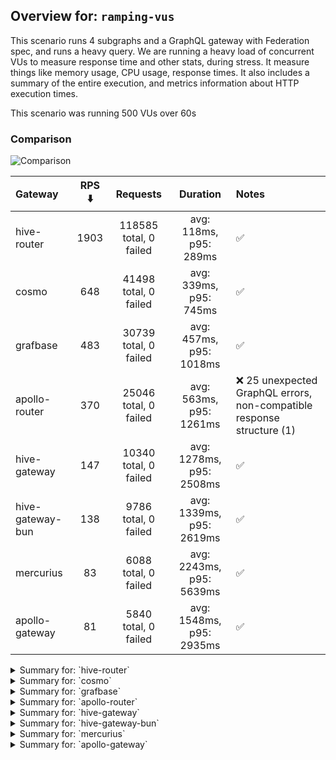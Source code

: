 ## Overview for: `ramping-vus`


This scenario runs 4 subgraphs and a GraphQL gateway with Federation spec, and runs a heavy query. We are running a heavy load of concurrent VUs to measure response time and other stats, during stress. It measure things like memory usage, CPU usage, response times. It also includes a summary of the entire execution, and metrics information about HTTP execution times.


This scenario was running 500 VUs over 60s


### Comparison


<img src="https://imagedelivery.net/KYe9TScr4TldYHA48pczVg/d3a0457e-9a7b-4344-e8f6-8aec97c5ea00/public" alt="Comparison" />


| Gateway          | RPS ⬇️ |        Requests        |         Duration         | Notes                                                                 |
| :--------------- | :----: | :--------------------: | :----------------------: | :-------------------------------------------------------------------- |
| hive-router      |  1903  | 118585 total, 0 failed |  avg: 118ms, p95: 289ms  | ✅                                                                     |
| cosmo            |  648   | 41498 total, 0 failed  |  avg: 339ms, p95: 745ms  | ✅                                                                     |
| grafbase         |  483   | 30739 total, 0 failed  | avg: 457ms, p95: 1018ms  | ✅                                                                     |
| apollo-router    |  370   | 25046 total, 0 failed  | avg: 563ms, p95: 1261ms  | ❌ 25 unexpected GraphQL errors, non-compatible response structure (1) |
| hive-gateway     |  147   | 10340 total, 0 failed  | avg: 1278ms, p95: 2508ms | ✅                                                                     |
| hive-gateway-bun |  138   |  9786 total, 0 failed  | avg: 1339ms, p95: 2619ms | ✅                                                                     |
| mercurius        |   83   |  6088 total, 0 failed  | avg: 2243ms, p95: 5639ms | ✅                                                                     |
| apollo-gateway   |   81   |  5840 total, 0 failed  | avg: 1548ms, p95: 2935ms | ✅                                                                     |



<details>
  <summary>Summary for: `hive-router`</summary>

  **K6 Output**




```
     ✓ response code was 200
     ✓ no graphql errors
     ✓ valid response structure

     checks.........................: 100.00% ✓ 352755      ✗ 0     
     data_received..................: 10 GB   167 MB/s
     data_sent......................: 138 MB  2.2 MB/s
     http_req_blocked...............: avg=366.66µs min=1.15µs  med=2.49µs   max=342.84ms p(90)=3.86µs   p(95)=4.68µs   p(99.9)=135.8ms 
     http_req_connecting............: avg=363.27µs min=0s      med=0s       max=342.77ms p(90)=0s       p(95)=0s       p(99.9)=135.69ms
     http_req_duration..............: avg=117.56ms min=1.84ms  med=104.39ms max=518.92ms p(90)=240.54ms p(95)=288.79ms p(99.9)=413.6ms 
       { expected_response:true }...: avg=117.56ms min=1.84ms  med=104.39ms max=518.92ms p(90)=240.54ms p(95)=288.79ms p(99.9)=413.6ms 
     http_req_failed................: 0.00%   ✓ 0           ✗ 118585
     http_req_receiving.............: avg=454.97µs min=23.38µs med=41.66µs  max=148.17ms p(90)=178µs    p(95)=390.76µs p(99.9)=69.51ms 
     http_req_sending...............: avg=344.62µs min=5.17µs  med=10.08µs  max=145.24ms p(90)=30.07µs  p(95)=126.73µs p(99.9)=64.16ms 
     http_req_tls_handshaking.......: avg=0s       min=0s      med=0s       max=0s       p(90)=0s       p(95)=0s       p(99.9)=0s      
     http_req_waiting...............: avg=116.76ms min=1.78ms  med=103.67ms max=518.88ms p(90)=238.91ms p(95)=287.29ms p(99.9)=412.27ms
     http_reqs......................: 118585  1903.106315/s
     iteration_duration.............: avg=119.17ms min=1.99ms  med=105.83ms max=733.19ms p(90)=242.65ms p(95)=290.9ms  p(99.9)=421.56ms
     iterations.....................: 117585  1887.057857/s
     success_rate...................: 100.00% ✓ 117585      ✗ 0     
     vus............................: 77      min=0         max=493 
     vus_max........................: 500     min=500       max=500 
```


**Performance Overview**


<img src="https://imagedelivery.net/KYe9TScr4TldYHA48pczVg/8e2e2e07-ae27-4732-92e2-1ba368571400/public" alt="Performance Overview" />




**HTTP Overview**


<img src="https://imagedelivery.net/KYe9TScr4TldYHA48pczVg/cfeea8ce-a6a9-441b-2c7a-82128c58c500/public" alt="HTTP Overview" />


  </details>

<details>
  <summary>Summary for: `cosmo`</summary>

  **K6 Output**




```
     ✓ response code was 200
     ✓ no graphql errors
     ✓ valid response structure

     checks.........................: 100.00% ✓ 121494     ✗ 0    
     data_received..................: 3.6 GB  57 MB/s
     data_sent......................: 48 MB   755 kB/s
     http_req_blocked...............: avg=113.17µs min=1.12µs med=2.9µs    max=124.98ms p(90)=4.75µs   p(95)=7.22µs   p(99.9)=37.39ms
     http_req_connecting............: avg=108.24µs min=0s     med=0s       max=124.9ms  p(90)=0s       p(95)=0s       p(99.9)=37.27ms
     http_req_duration..............: avg=338.6ms  min=2.66ms med=321.06ms max=1.38s    p(90)=662.63ms p(95)=744.98ms p(99.9)=1.06s  
       { expected_response:true }...: avg=338.6ms  min=2.66ms med=321.06ms max=1.38s    p(90)=662.63ms p(95)=744.98ms p(99.9)=1.06s  
     http_req_failed................: 0.00%   ✓ 0          ✗ 41498
     http_req_receiving.............: avg=541.57µs min=27.7µs med=64.78µs  max=167.13ms p(90)=189.23µs p(95)=513.4µs  p(99.9)=77.62ms
     http_req_sending...............: avg=144.29µs min=5.77µs med=11.62µs  max=77.52ms  p(90)=31.3µs   p(95)=130.65µs p(99.9)=26.32ms
     http_req_tls_handshaking.......: avg=0s       min=0s     med=0s       max=0s       p(90)=0s       p(95)=0s       p(99.9)=0s     
     http_req_waiting...............: avg=337.92ms min=2.6ms  med=320.45ms max=1.38s    p(90)=661.38ms p(95)=743.3ms  p(99.9)=1.06s  
     http_reqs......................: 41498   648.199196/s
     iteration_duration.............: avg=347.48ms min=2.84ms med=329.95ms max=1.38s    p(90)=665.92ms p(95)=748.57ms p(99.9)=1.06s  
     iterations.....................: 40498   632.579186/s
     success_rate...................: 100.00% ✓ 40498      ✗ 0    
     vus............................: 64      min=0        max=497
     vus_max........................: 500     min=500      max=500
```


**Performance Overview**


<img src="https://imagedelivery.net/KYe9TScr4TldYHA48pczVg/19eef350-9d9d-4b6a-6820-20c9f65a5d00/public" alt="Performance Overview" />




**HTTP Overview**


<img src="https://imagedelivery.net/KYe9TScr4TldYHA48pczVg/8a8be848-371a-4dfe-5faf-0dea011f5700/public" alt="HTTP Overview" />


  </details>

<details>
  <summary>Summary for: `grafbase`</summary>

  **K6 Output**




```
     ✓ response code was 200
     ✓ no graphql errors
     ✓ valid response structure

     checks.........................: 100.00% ✓ 89217      ✗ 0    
     data_received..................: 2.7 GB  43 MB/s
     data_sent......................: 36 MB   564 kB/s
     http_req_blocked...............: avg=453.28µs min=1.17µs  med=3.45µs   max=266.74ms p(90)=5.65µs   p(95)=9.98µs   p(99.9)=121.26ms
     http_req_connecting............: avg=440.59µs min=0s      med=0s       max=266.67ms p(90)=0s       p(95)=0s       p(99.9)=119.95ms
     http_req_duration..............: avg=457.32ms min=2.71ms  med=429.43ms max=1.81s    p(90)=908.17ms p(95)=1.01s    p(99.9)=1.47s   
       { expected_response:true }...: avg=457.32ms min=2.71ms  med=429.43ms max=1.81s    p(90)=908.17ms p(95)=1.01s    p(99.9)=1.47s   
     http_req_failed................: 0.00%   ✓ 0          ✗ 30739
     http_req_receiving.............: avg=385.39µs min=25.94µs med=57.74µs  max=156.23ms p(90)=248.98µs p(95)=518.79µs p(99.9)=69.02ms 
     http_req_sending...............: avg=471.44µs min=5.43µs  med=12.92µs  max=181.37ms p(90)=118.01µs p(95)=153.34µs p(99.9)=83.01ms 
     http_req_tls_handshaking.......: avg=0s       min=0s      med=0s       max=0s       p(90)=0s       p(95)=0s       p(99.9)=0s      
     http_req_waiting...............: avg=456.46ms min=2.66ms  med=428.82ms max=1.75s    p(90)=906.83ms p(95)=1.01s    p(99.9)=1.46s   
     http_reqs......................: 30739   483.981939/s
     iteration_duration.............: avg=474.28ms min=2.9ms   med=449.3ms  max=1.81s    p(90)=917.07ms p(95)=1.02s    p(99.9)=1.48s   
     iterations.....................: 29739   468.237056/s
     success_rate...................: 100.00% ✓ 29739      ✗ 0    
     vus............................: 86      min=0        max=500
     vus_max........................: 500     min=500      max=500
```


**Performance Overview**


<img src="https://imagedelivery.net/KYe9TScr4TldYHA48pczVg/ae1c8f62-1aba-4cd5-ca64-9d499e6c5200/public" alt="Performance Overview" />




**HTTP Overview**


<img src="https://imagedelivery.net/KYe9TScr4TldYHA48pczVg/a1ba2327-dfb9-4a97-9483-66dacdf21600/public" alt="HTTP Overview" />


  </details>

<details>
  <summary>Summary for: `apollo-router`</summary>

  **K6 Output**




```
     ✓ response code was 200
     ✗ no graphql errors
      ↳  99% — ✓ 24021 / ✗ 25
     ✗ valid response structure
      ↳  99% — ✓ 24045 / ✗ 1

     checks.........................: 99.96% ✓ 72112      ✗ 26   
     data_received..................: 2.2 GB 33 MB/s
     data_sent......................: 29 MB  433 kB/s
     http_req_blocked...............: avg=135.01µs min=1.65µs  med=3.1µs    max=210.78ms p(90)=5.37µs   p(95)=8.48µs   p(99.9)=37.27ms
     http_req_connecting............: avg=128.12µs min=0s      med=0s       max=210.7ms  p(90)=0s       p(95)=0s       p(99.9)=36.47ms
     http_req_duration..............: avg=562.96ms min=6.23ms  med=519.19ms max=2.07s    p(90)=1.12s    p(95)=1.26s    p(99.9)=1.83s  
       { expected_response:true }...: avg=562.96ms min=6.23ms  med=519.19ms max=2.07s    p(90)=1.12s    p(95)=1.26s    p(99.9)=1.83s  
     http_req_failed................: 0.00%  ✓ 0          ✗ 25046
     http_req_receiving.............: avg=158.14µs min=33.77µs med=58.5µs   max=130.14ms p(90)=127.83µs p(95)=317.46µs p(99.9)=14.43ms
     http_req_sending...............: avg=138.53µs min=7.27µs  med=12.34µs  max=138.58ms p(90)=34.4µs   p(95)=128.8µs  p(99.9)=19.66ms
     http_req_tls_handshaking.......: avg=0s       min=0s      med=0s       max=0s       p(90)=0s       p(95)=0s       p(99.9)=0s     
     http_req_waiting...............: avg=562.66ms min=6.14ms  med=518.87ms max=2.07s    p(90)=1.12s    p(95)=1.26s    p(99.9)=1.82s  
     http_reqs......................: 25046  370.881397/s
     iteration_duration.............: avg=586.9ms  min=6.58ms  med=547.42ms max=2.07s    p(90)=1.12s    p(95)=1.26s    p(99.9)=1.84s  
     iterations.....................: 24046  356.073388/s
     success_rate...................: 99.89% ✓ 24021      ✗ 25   
     vus............................: 91     min=0        max=500
     vus_max........................: 500    min=500      max=500
```


**Performance Overview**


<img src="https://imagedelivery.net/KYe9TScr4TldYHA48pczVg/b1a76091-39a0-4735-648f-4b8dabdc3d00/public" alt="Performance Overview" />




**HTTP Overview**


<img src="https://imagedelivery.net/KYe9TScr4TldYHA48pczVg/a707539e-38a6-4d5a-a86c-b82e29c07b00/public" alt="HTTP Overview" />


  </details>

<details>
  <summary>Summary for: `hive-gateway`</summary>

  **K6 Output**




```
     ✓ response code was 200
     ✓ no graphql errors
     ✓ valid response structure

     checks.........................: 100.00% ✓ 28020      ✗ 0    
     data_received..................: 908 MB  13 MB/s
     data_sent......................: 12 MB   176 kB/s
     http_req_blocked...............: avg=91.4µs  min=1.66µs  med=3.54µs  max=75.83ms p(90)=5.37µs   p(95)=24.22µs  p(99.9)=20.77ms
     http_req_connecting............: avg=82.53µs min=0s      med=0s      max=75.76ms p(90)=0s       p(95)=0s       p(99.9)=20.68ms
     http_req_duration..............: avg=1.27s   min=7.46ms  med=1.27s   max=14.22s  p(90)=2.3s     p(95)=2.5s     p(99.9)=12.65s 
       { expected_response:true }...: avg=1.27s   min=7.46ms  med=1.27s   max=14.22s  p(90)=2.3s     p(95)=2.5s     p(99.9)=12.65s 
     http_req_failed................: 0.00%   ✓ 0          ✗ 10340
     http_req_receiving.............: avg=99.49µs min=30.93µs med=56.6µs  max=47.74ms p(90)=107.76µs p(95)=160.02µs p(99.9)=3.68ms 
     http_req_sending...............: avg=65.15µs min=6.9µs   med=13.26µs max=44.09ms p(90)=35.41µs  p(95)=63.88µs  p(99.9)=11.74ms
     http_req_tls_handshaking.......: avg=0s      min=0s      med=0s      max=0s      p(90)=0s       p(95)=0s       p(99.9)=0s     
     http_req_waiting...............: avg=1.27s   min=7.38ms  med=1.27s   max=14.22s  p(90)=2.3s     p(95)=2.5s     p(99.9)=12.65s 
     http_reqs......................: 10340   147.310542/s
     iteration_duration.............: avg=1.41s   min=8.09ms  med=1.42s   max=14.23s  p(90)=2.34s    p(95)=2.53s    p(99.9)=12.78s 
     iterations.....................: 9340    133.063875/s
     success_rate...................: 100.00% ✓ 9340       ✗ 0    
     vus............................: 88      min=0        max=500
     vus_max........................: 500     min=500      max=500
```


**Performance Overview**


<img src="https://imagedelivery.net/KYe9TScr4TldYHA48pczVg/e501bf19-0e08-4068-a7d4-3c9617b05800/public" alt="Performance Overview" />




**HTTP Overview**


<img src="https://imagedelivery.net/KYe9TScr4TldYHA48pczVg/6246683e-55fa-407b-ae78-cbae6fb7b400/public" alt="HTTP Overview" />


  </details>

<details>
  <summary>Summary for: `hive-gateway-bun`</summary>

  **K6 Output**




```
     ✓ response code was 200
     ✓ no graphql errors
     ✓ valid response structure

     checks.........................: 100.00% ✓ 26358     ✗ 0    
     data_received..................: 859 MB  12 MB/s
     data_sent......................: 12 MB   166 kB/s
     http_req_blocked...............: avg=77.29µs  min=1.48µs  med=3.99µs  max=41.14ms p(90)=6.42µs   p(95)=24.91µs  p(99.9)=18.04ms
     http_req_connecting............: avg=69.38µs  min=0s      med=0s      max=41.01ms p(90)=0s       p(95)=0s       p(99.9)=17.98ms
     http_req_duration..............: avg=1.33s    min=7.5ms   med=1.33s   max=14.74s  p(90)=2.39s    p(95)=2.61s    p(99.9)=13.68s 
       { expected_response:true }...: avg=1.33s    min=7.5ms   med=1.33s   max=14.74s  p(90)=2.39s    p(95)=2.61s    p(99.9)=13.68s 
     http_req_failed................: 0.00%   ✓ 0         ✗ 9786 
     http_req_receiving.............: avg=114.99µs min=30.71µs med=74.1µs  max=22.32ms p(90)=131.57µs p(95)=186.86µs p(99.9)=4.32ms 
     http_req_sending...............: avg=79.26µs  min=6.58µs  med=15.07µs max=20.61ms p(90)=40.36µs  p(95)=70.19µs  p(99.9)=15.13ms
     http_req_tls_handshaking.......: avg=0s       min=0s      med=0s      max=0s      p(90)=0s       p(95)=0s       p(99.9)=0s     
     http_req_waiting...............: avg=1.33s    min=7.44ms  med=1.33s   max=14.74s  p(90)=2.39s    p(95)=2.61s    p(99.9)=13.68s 
     http_reqs......................: 9786    138.7416/s
     iteration_duration.............: avg=1.49s    min=8.95ms  med=1.51s   max=14.76s  p(90)=2.42s    p(95)=2.65s    p(99.9)=13.76s 
     iterations.....................: 8786    124.56404/s
     success_rate...................: 100.00% ✓ 8786      ✗ 0    
     vus............................: 101     min=0       max=500
     vus_max........................: 500     min=500     max=500
```


**Performance Overview**


<img src="https://imagedelivery.net/KYe9TScr4TldYHA48pczVg/a2c3bd22-dd63-4646-1c00-d99ff58e4a00/public" alt="Performance Overview" />




**HTTP Overview**


<img src="https://imagedelivery.net/KYe9TScr4TldYHA48pczVg/cb794930-3ac7-42bd-c517-62929885d400/public" alt="HTTP Overview" />


  </details>

<details>
  <summary>Summary for: `mercurius`</summary>

  **K6 Output**




```
     ✓ response code was 200
     ✓ no graphql errors
     ✓ valid response structure

     checks.........................: 100.00% ✓ 15264     ✗ 0    
     data_received..................: 534 MB  7.4 MB/s
     data_sent......................: 7.5 MB  103 kB/s
     http_req_blocked...............: avg=29.99µs min=1.43µs  med=3.19µs  max=7.31ms  p(90)=5.93µs  p(95)=211.53µs p(99.9)=2.08ms  
     http_req_connecting............: avg=22.12µs min=0s      med=0s      max=7.25ms  p(90)=0s      p(95)=163.67µs p(99.9)=1.6ms   
     http_req_duration..............: avg=2.24s   min=9.34ms  med=1.96s   max=5.75s   p(90)=4.95s   p(95)=5.63s    p(99.9)=5.74s   
       { expected_response:true }...: avg=2.24s   min=9.34ms  med=1.96s   max=5.75s   p(90)=4.95s   p(95)=5.63s    p(99.9)=5.74s   
     http_req_failed................: 0.00%   ✓ 0         ✗ 6088 
     http_req_receiving.............: avg=65.96µs min=27.73µs med=53.94µs max=3.03ms  p(90)=92µs    p(95)=108.19µs p(99.9)=616.56µs
     http_req_sending...............: avg=30.06µs min=6.07µs  med=12.4µs  max=12.06ms p(90)=35.03µs p(95)=46.49µs  p(99.9)=3.19ms  
     http_req_tls_handshaking.......: avg=0s      min=0s      med=0s      max=0s      p(90)=0s      p(95)=0s       p(99.9)=0s      
     http_req_waiting...............: avg=2.24s   min=9.29ms  med=1.96s   max=5.75s   p(90)=4.95s   p(95)=5.63s    p(99.9)=5.74s   
     http_reqs......................: 6088    83.943311/s
     iteration_duration.............: avg=2.68s   min=9.78ms  med=2.57s   max=5.76s   p(90)=5.06s   p(95)=5.66s    p(99.9)=5.75s   
     iterations.....................: 5088    70.154988/s
     success_rate...................: 100.00% ✓ 5088      ✗ 0    
     vus............................: 112     min=0       max=500
     vus_max........................: 500     min=500     max=500
```


**Performance Overview**


<img src="https://imagedelivery.net/KYe9TScr4TldYHA48pczVg/81c775cf-8858-431a-1d84-33d24f912b00/public" alt="Performance Overview" />




**HTTP Overview**


<img src="https://imagedelivery.net/KYe9TScr4TldYHA48pczVg/8ccb6984-815a-4b5e-769b-fb4c08947200/public" alt="HTTP Overview" />


  </details>

<details>
  <summary>Summary for: `apollo-gateway`</summary>

  **K6 Output**




```
     ✓ response code was 200
     ✓ no graphql errors
     ✓ valid response structure

     checks.........................: 100.00% ✓ 14520     ✗ 0    
     data_received..................: 513 MB  7.2 MB/s
     data_sent......................: 7.3 MB  102 kB/s
     http_req_blocked...............: avg=17.56µs min=1.42µs  med=3.32µs  max=11.63ms p(90)=5.52µs   p(95)=7.49µs   p(99.9)=1.12ms
     http_req_connecting............: avg=12.08µs min=0s      med=0s      max=11.55ms p(90)=0s       p(95)=0s       p(99.9)=1.05ms
     http_req_duration..............: avg=1.54s   min=9.29ms  med=1.39s   max=33.69s  p(90)=2.48s    p(95)=2.93s    p(99.9)=31.52s
       { expected_response:true }...: avg=1.54s   min=9.29ms  med=1.39s   max=33.69s  p(90)=2.48s    p(95)=2.93s    p(99.9)=31.52s
     http_req_failed................: 0.00%   ✓ 0         ✗ 5840 
     http_req_receiving.............: avg=77.07µs min=28.76µs med=65.54µs max=3.14ms  p(90)=111.89µs p(95)=129.83µs p(99.9)=1.08ms
     http_req_sending...............: avg=24.63µs min=6.3µs   med=14.16µs max=5.78ms  p(90)=24.59µs  p(95)=43.28µs  p(99.9)=2.17ms
     http_req_tls_handshaking.......: avg=0s      min=0s      med=0s      max=0s      p(90)=0s       p(95)=0s       p(99.9)=0s    
     http_req_waiting...............: avg=1.54s   min=9.19ms  med=1.39s   max=33.69s  p(90)=2.48s    p(95)=2.93s    p(99.9)=31.52s
     http_reqs......................: 5840    81.428242/s
     iteration_duration.............: avg=1.86s   min=9.63ms  med=1.61s   max=33.7s   p(90)=2.67s    p(95)=3.01s    p(99.9)=31.79s
     iterations.....................: 4840    67.48505/s
     success_rate...................: 100.00% ✓ 4840      ✗ 0    
     vus............................: 130     min=0       max=500
     vus_max........................: 500     min=500     max=500
```


**Performance Overview**


<img src="https://imagedelivery.net/KYe9TScr4TldYHA48pczVg/37e17ec7-97ec-4702-2f6c-408cfb6fce00/public" alt="Performance Overview" />




**HTTP Overview**


<img src="https://imagedelivery.net/KYe9TScr4TldYHA48pczVg/c5072da3-793e-45ee-f921-1daa6a95ae00/public" alt="HTTP Overview" />


  </details>